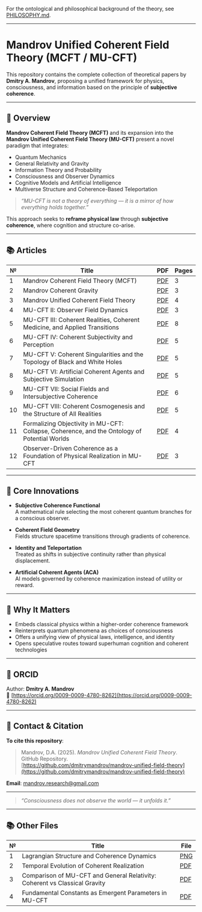 For the ontological and philosophical background of the theory, see [PHILOSOPHY.md](https://github.com/dmitrymandrov/mandrov-unified-field-theory/blob/main/PHILOSOPHY.md).

---

# Mandrov Unified Coherent Field Theory (MCFT / MU-CFT)

This repository contains the complete collection of theoretical papers by **Dmitry A. Mandrov**, proposing a unified framework for physics, consciousness, and information based on the principle of **subjective coherence**.

---

## 🌌 Overview

**Mandrov Coherent Field Theory (MCFT)** and its expansion into the **Mandrov Unified Coherent Field Theory (MU-CFT)** present a novel paradigm that integrates:

- Quantum Mechanics  
- General Relativity and Gravity  
- Information Theory and Probability  
- Consciousness and Observer Dynamics  
- Cognitive Models and Artificial Intelligence  
- Multiverse Structure and Coherence-Based Teleportation  

> _“MU-CFT is not a theory of everything — it is a mirror of how everything holds together.”_

This approach seeks to **reframe physical law** through **subjective coherence**, where cognition and structure co-arise.

---

## 📚 Articles

| № | Title | PDF | Pages |
|--|-------|------|--------|
| 1 | Mandrov Coherent Field Theory (MCFT) | [PDF](https://github.com/dmitrymandrov/mandrov-unified-field-theory/raw/main/Mandrov%20Coherent%20Field%20Theory%20(MCFT).pdf) | 3 |
| 2 | Mandrov Coherent Gravity | [PDF](https://github.com/dmitrymandrov/mandrov-unified-field-theory/raw/main/Mandrov%20Coherent%20Gravity.pdf) | 3 |
| 3 | Mandrov Unified Coherent Field Theory | [PDF](https://github.com/dmitrymandrov/mandrov-unified-field-theory/raw/main/Mandrov%20Unified%20Coherent%20Field%20Theory.pdf) | 4 |
| 4 | MU-CFT II: Observer Field Dynamics | [PDF](https://github.com/dmitrymandrov/mandrov-unified-field-theory/raw/main/MU-CFT%20II.pdf) | 3 |
| 5 | MU-CFT III: Coherent Realities, Coherent Medicine, and Applied Transitions | [PDF](https://github.com/dmitrymandrov/mandrov-unified-field-theory/raw/main/MU-CFT%20III.pdf) | 8 |
| 6 | MU-CFT IV: Coherent Subjectivity and Perception | [PDF](https://github.com/dmitrymandrov/mandrov-unified-field-theory/raw/main/MU-CFT%20IV.pdf) | 5 |
| 7 | MU-CFT V: Coherent Singularities and the Topology of Black and White Holes | [PDF](https://github.com/dmitrymandrov/mandrov-unified-field-theory/raw/main/MU-CFT%20V.pdf) | 5 |
| 8 | MU-CFT VI: Artificial Coherent Agents and Subjective Simulation | [PDF](https://github.com/dmitrymandrov/mandrov-unified-field-theory/raw/main/MU-CFT%20VI.pdf) | 5 |
| 9 | MU-CFT VII: Social Fields and Intersubjective Coherence | [PDF](https://github.com/dmitrymandrov/mandrov-unified-field-theory/raw/main/MU-CFT%20VII.pdf) | 6 |
| 10 | MU-CFT VIII: Coherent Cosmogenesis and the Structure of All Realities | [PDF](https://github.com/dmitrymandrov/mandrov-unified-field-theory/raw/main/MU-CFT%20VIII.pdf) | 5 |
| 11 | Formalizing Objectivity in MU-CFT: Collapse, Coherence, and the Ontology of Potential Worlds | [PDF](https://github.com/dmitrymandrov/mandrov-unified-field-theory/raw/main/Formalizing%20Objectivity.pdf) | 4 |
| 12 | Observer-Driven Coherence as a Foundation of Physical Realization in MU-CFT | [PDF](https://github.com/dmitrymandrov/mandrov-unified-field-theory/raw/main/Observer-Driven%20Coherence%20as%20a%20Foundation%20of%20Physical%20Realization.pdf) | 3 |

---

## 🔬 Core Innovations

- **Subjective Coherence Functional**  
  A mathematical rule selecting the most coherent quantum branches for a conscious observer.

- **Coherent Field Geometry**  
  Fields structure spacetime transitions through gradients of coherence.

- **Identity and Teleportation**  
  Treated as shifts in subjective continuity rather than physical displacement.

- **Artificial Coherent Agents (ACA)**  
  AI models governed by coherence maximization instead of utility or reward.

---

## 🧭 Why It Matters

- Embeds classical physics within a higher-order coherence framework  
- Reinterprets quantum phenomena as choices of consciousness  
- Offers a unifying view of physical laws, intelligence, and identity  
- Opens speculative routes toward superhuman cognition and coherent technologies

---

## 📎 ORCID

Author: **Dmitry A. Mandrov**  
🔗 [https://orcid.org/0009-0009-4780-8262](https://orcid.org/0009-0009-4780-8262)

---

## 📩 Contact & Citation

**To cite this repository**:

> Mandrov, D.A. (2025). _Mandrov Unified Coherent Field Theory_. GitHub Repository.  
> [https://github.com/dmitrymandrov/mandrov-unified-field-theory](https://github.com/dmitrymandrov/mandrov-unified-field-theory)

**Email**: mandrov.research@gmail.com

---

> _“Consciousness does not observe the world — it unfolds it.”_

---

## 📚 Other Files

| № | Title | File |
|--|-------|------|
| 1 | Lagrangian Structure and Coherence Dynamics | [PNG](https://github.com/dmitrymandrov/mandrov-unified-field-theory/raw/main/Lagrangian%20Structure%20and%20Coherence%20Dynamics.png) |
| 2 | Temporal Evolution of Coherent Realization | [PDF](https://github.com/dmitrymandrov/mandrov-unified-field-theory/raw/main/Temporal%20Evolution%20of%20Coherent%20Realization.pdf) |
| 3 | Comparison of MU-CFT and General Relativity: Coherent vs Classical Gravity | [PDF](https://github.com/dmitrymandrov/mandrov-unified-field-theory/raw/main/Comparison%20of%20MU-CFT%20and%20General%20Relativity.pdf) |
| 4 | Fundamental Constants as Emergent Parameters in MU-CFT | [PDF](https://github.com/dmitrymandrov/mandrov-unified-field-theory/raw/main/Fundamental%20Constants%20as%20Emergent%20Parameters%20in%20MU-CFT.pdf) |
